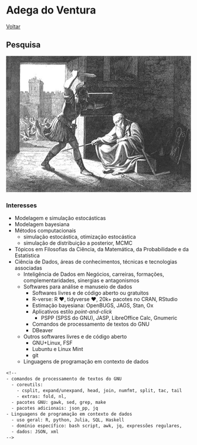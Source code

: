 # Adega do Ventura

[Voltar](README.md)

## Pesquisa

![Soldier, step off my diagram!](img/arquimedes.jpeg)

### Interesses

-   Modelagem e simulação estocásticas
-   Modelagem bayesiana
-   Métodos computacionais
    -   simulação estocástica, otimização estocástica
    -   simulação de distribuição a posterior, MCMC
-   Tópicos em Filosofias da Ciência, da Matemática, da Probabilidade e da Estatística
-   Ciência de Dados, áreas de conhecimentos, técnicas e tecnologias associadas
    -   Inteligência de Dados em Negócios, carreiras, formações, complementaridades, sinergias e antagonismos
    -   Softwares para análise e manuseio de dados
        -   Softwares livres e de código aberto ou gratuitos
        -   R-verse: R ♥, tidyverse ♥, 20k+ pacotes no CRAN, RStudio
        -   Estimação bayesiana: OpenBUGS, JAGS, Stan, Ox
        -   Aplicativos estilo *point-and-click*
            -   PSPP (SPSS do GNU), JASP, LibreOffice Calc, Gnumeric
        -   Comandos de processamento de textos do GNU
        -   DBeaver
    -   Outros softwares livres e de código aberto
        -   GNU+Linux, FSF
        -   Lubuntu e Linux Mint
        -   git
    -   Linguagens de programação em contexto de dados

```{=html}
<!--
- comandos de processamento de textos do GNU  
  - coreutils: 
    - csplit, expand/unexpand, head, join, numfmt, split, tac, tail
    - extras: fold, nl, 
  - pacotes GNU: gawk, sed, grep, make
  - pacotes adicionais: json_pp, jq
- Linguagens de programação em contexto de dados
  - uso geral: R, python, Julia, SQL, Haskell
  - domínio específico: bash script, awk, jq, expressões regulares, 
  - dados: JSON, xml
-->
```
